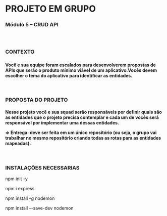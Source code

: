 <h1>PROJETO EM GRUPO</h1>

<h3>Módulo 5 – CRUD API<h3>

<br>

<p><h3>CONTEXTO<h3></p>
<p><h4>Você e sua equipe foram escalados para desenvolverem propostas de APIs que serão o produto mínimo viável de um aplicativo.Vocês devem escolher o tema do aplicativo para identificar as entidades.</h4></p>

<br>

<p><h3>PROPOSTA DO PROJETO</h3></p>
<p><h4>Nesse projeto você e sua squad serão responsáveis por definir quais são as entidades que o projeto precisa contemplar e cada um de vocês será responsável por implementar uma dessas entidades.</p>

<p>⇒ Entrega: deve ser feita em um único repositório (ou seja, o grupo vai trabalhar no mesmo repositório criando todas as rotas para as entidades mapeadas).</h4></p>

<br>
<p><h3>INSTALAÇÕES NECESSARIAS</h3></p>
<p>npm init -y</p>
<p>npm i express</p>
<p>npm install -g nodemon</p>
<p>npm install --save-dev nodemon</p>
